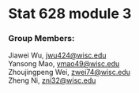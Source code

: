 # Stat 628 module 3 
### Group Members:
Jiawei Wu, jwu424@wisc.edu\
Yansong Mao, ymao49@wisc.edu\
Zhoujingpeng Wei, zwei74@wisc.edu\
Zheng Ni, zni32@wisc.edu
